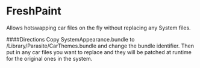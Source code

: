 FreshPaint
===
Allows hotswapping car files on the fly without replacing any System files.

####Directions
Copy SystemAppearance.bundle to /Library/Parasite/CarThemes.bundle
and change the bundle identifier. Then put in any car
files you want to replace and they will be patched at runtime
for the original ones in the system.
